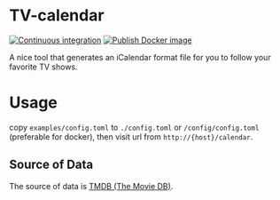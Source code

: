 # TV-calendar
[![Continuous integration](https://github.com/gwy15/tv-calendar/actions/workflows/ci.yml/badge.svg)](https://github.com/gwy15/tv-calendar/actions/workflows/ci.yml)
[![Publish Docker image](https://github.com/gwy15/tv-calendar/actions/workflows/docker.yml/badge.svg)](https://github.com/gwy15/tv-calendar/actions/workflows/docker.yml)

A nice tool that generates an iCalendar format file for you to follow your favorite TV shows.

# Usage
copy `examples/config.toml` to `./config.toml` or `/config/config.toml` (preferable for docker), then visit url from 
`http://{host}/calendar`.

## Source of Data
The source of data is [TMDB (The Movie DB)](https://www.themoviedb.org/).


